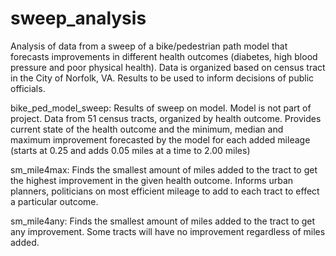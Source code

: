 # sweep_analysis
Analysis of data from a sweep of a bike/pedestrian path model that forecasts improvements in 
different health outcomes (diabetes, high blood pressure and poor physical health).
Data is organized based on census tract in the City of Norfolk, VA. 
Results to be used to inform decisions of public officials. 

bike_ped_model_sweep: 
Results of sweep on model. Model is not part of project. 
Data from 51 census tracts, organized by health outcome. Provides current state of the health outcome and the minimum, median and maximum improvement forecasted by 
the model for each added mileage (starts at 0.25 and adds 0.05 miles at a time to 2.00 miles)

sm_mile4max: 
Finds the smallest amount of miles added to the tract to get the highest improvement in the given health outcome.
Informs urban planners, politicians on most efficient mileage to add to each tract to effect a particular outcome. 

sm_mile4any: 
Finds the smallest amount of miles added to the tract to get any improvement. Some tracts will have no improvement regardless of miles added.

